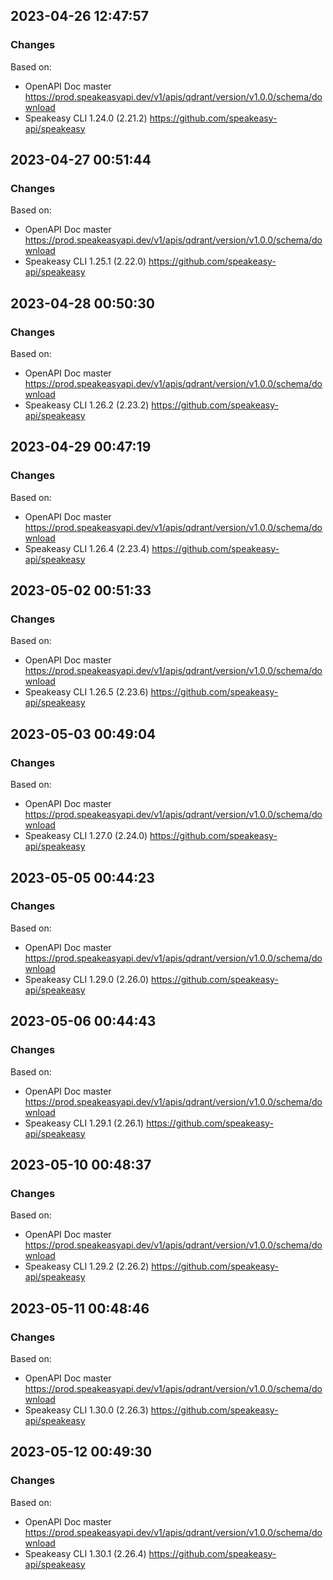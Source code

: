 

## 2023-04-26 12:47:57
### Changes
Based on:
- OpenAPI Doc master https://prod.speakeasyapi.dev/v1/apis/qdrant/version/v1.0.0/schema/download
- Speakeasy CLI 1.24.0 (2.21.2) https://github.com/speakeasy-api/speakeasy

## 2023-04-27 00:51:44
### Changes
Based on:
- OpenAPI Doc master https://prod.speakeasyapi.dev/v1/apis/qdrant/version/v1.0.0/schema/download
- Speakeasy CLI 1.25.1 (2.22.0) https://github.com/speakeasy-api/speakeasy

## 2023-04-28 00:50:30
### Changes
Based on:
- OpenAPI Doc master https://prod.speakeasyapi.dev/v1/apis/qdrant/version/v1.0.0/schema/download
- Speakeasy CLI 1.26.2 (2.23.2) https://github.com/speakeasy-api/speakeasy

## 2023-04-29 00:47:19
### Changes
Based on:
- OpenAPI Doc master https://prod.speakeasyapi.dev/v1/apis/qdrant/version/v1.0.0/schema/download
- Speakeasy CLI 1.26.4 (2.23.4) https://github.com/speakeasy-api/speakeasy

## 2023-05-02 00:51:33
### Changes
Based on:
- OpenAPI Doc master https://prod.speakeasyapi.dev/v1/apis/qdrant/version/v1.0.0/schema/download
- Speakeasy CLI 1.26.5 (2.23.6) https://github.com/speakeasy-api/speakeasy

## 2023-05-03 00:49:04
### Changes
Based on:
- OpenAPI Doc master https://prod.speakeasyapi.dev/v1/apis/qdrant/version/v1.0.0/schema/download
- Speakeasy CLI 1.27.0 (2.24.0) https://github.com/speakeasy-api/speakeasy

## 2023-05-05 00:44:23
### Changes
Based on:
- OpenAPI Doc master https://prod.speakeasyapi.dev/v1/apis/qdrant/version/v1.0.0/schema/download
- Speakeasy CLI 1.29.0 (2.26.0) https://github.com/speakeasy-api/speakeasy

## 2023-05-06 00:44:43
### Changes
Based on:
- OpenAPI Doc master https://prod.speakeasyapi.dev/v1/apis/qdrant/version/v1.0.0/schema/download
- Speakeasy CLI 1.29.1 (2.26.1) https://github.com/speakeasy-api/speakeasy

## 2023-05-10 00:48:37
### Changes
Based on:
- OpenAPI Doc master https://prod.speakeasyapi.dev/v1/apis/qdrant/version/v1.0.0/schema/download
- Speakeasy CLI 1.29.2 (2.26.2) https://github.com/speakeasy-api/speakeasy

## 2023-05-11 00:48:46
### Changes
Based on:
- OpenAPI Doc master https://prod.speakeasyapi.dev/v1/apis/qdrant/version/v1.0.0/schema/download
- Speakeasy CLI 1.30.0 (2.26.3) https://github.com/speakeasy-api/speakeasy

## 2023-05-12 00:49:30
### Changes
Based on:
- OpenAPI Doc master https://prod.speakeasyapi.dev/v1/apis/qdrant/version/v1.0.0/schema/download
- Speakeasy CLI 1.30.1 (2.26.4) https://github.com/speakeasy-api/speakeasy